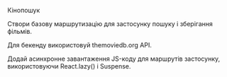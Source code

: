 Кінопошук

Створи базову маршрутизацію для застосунку пошуку і зберігання фільмів.

Для бекенду використовуй themoviedb.org API.

Додай асинхронне завантаження JS-коду для маршрутів застосунку, використовуючи
React.lazy() і Suspense.
